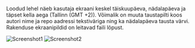 Loodud lehel näeb kasutaja ekraani keskel täiskuupäeva, nädalapäeva ja täpset kella aega (Tallinn (GMT +2)). 
Võimalik on muuta taustapilti koos autori nime ja repo aadressi tekstiväriga ning ka nädalapäeva tausta värvi. 
Rakenduse ekraanipildid on leitavad faili lõpust.

![Screenshot1](https://github.com/liismik/1-kodutoo/blob/main/cap1.PNG?raw=true)
![Screenshot2](cap2.png)
